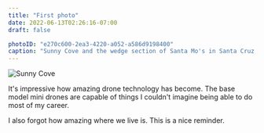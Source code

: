 ```yaml
---
title: "First photo"
date: 2022-06-13T02:26:16-07:00
draft: false

photoID: "e270c600-2ea3-4220-a052-a586d9198400"
caption: "Sunny Cove and the wedge section of Santa Mo's in Santa Cruz, California."
---
```


![Sunny Cove](https://coldwaterchapel.com/cdn-cgi/imagedelivery/0KE9fI8HU0iXQd54xFyZqw/e270c600-2ea3-4220-a052-a586d9198400/w=1200)

It's impressive how amazing drone technology has become. The base model mini drones are capable of things I couldn't imagine being able to do most of my career.

I also forgot how amazing where we live is. This is a nice reminder.